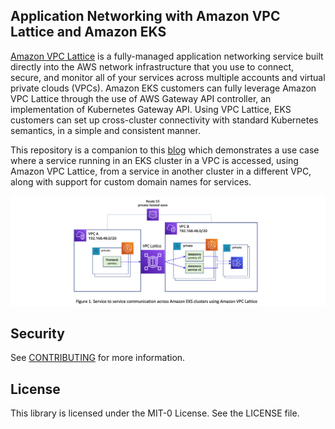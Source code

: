 ## Application Networking with Amazon VPC Lattice and Amazon EKS

[Amazon VPC Lattice](https://aws.amazon.com/vpc/lattice/) is a fully-managed application networking service built directly into the AWS network infrastructure that you use to connect, secure, and monitor all of your services across multiple accounts and virtual private clouds (VPCs). Amazon EKS customers can fully leverage Amazon VPC Lattice through the use of AWS Gateway API controller, an implementation of Kubernetes Gateway API. Using VPC Lattice, EKS customers can set up cross-cluster connectivity with standard Kubernetes semantics, in a simple and consistent manner.

This repository is a companion to this [blog](https://aws.amazon.com/blogs/containers/application-networking-with-amazon-vpc-lattice-and-amazon-eks/) which demonstrates a use case where a service running in an EKS cluster in a VPC is accessed, using Amazon VPC Lattice, from a service in another cluster in a different VPC, along with support for custom domain names for services. 

<img class="wp-image-1960 size-full" src="images/solution-architecture.png" alt="Solution architecture"/>

## Security

See [CONTRIBUTING](CONTRIBUTING.md#security-issue-notifications) for more information.

## License

This library is licensed under the MIT-0 License. See the LICENSE file.


